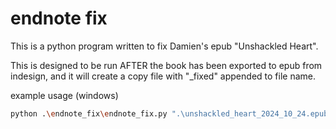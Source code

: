 # endnote fix

This is a python program written to fix Damien's epub "Unshackled Heart".

This is designed to be run AFTER the book has been exported to epub from indesign, and it will create a copy file with "_fixed" appended to file name.

example usage (windows)

```sh
python .\endnote_fix\endnote_fix.py ".\unshackled_heart_2024_10_24.epub"
```